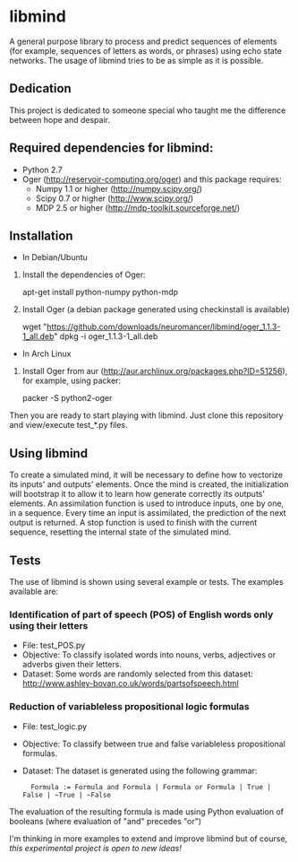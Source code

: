 libmind
=======

A general purpose library to process and predict sequences of elements (for example, sequences 
of letters as words, or phrases) using echo state networks. The usage of libmind tries to be as simple 
as it is possible.

## Dedication
This project is dedicated to someone special who taught me the difference between hope and 
despair.

## Required dependencies for libmind:

* Python 2.7
* Oger                           (http://reservoir-computing.org/oger) 
  and this package requires:
     - Numpy 1.1 or higher       (http://numpy.scipy.org/)   
     - Scipy 0.7 or higher       (http://www.scipy.org/)
     - MDP 2.5 or higher         (http://mdp-toolkit.sourceforge.net/)

## Installation

* In Debian/Ubuntu

1. Install the dependencies of Oger:


    apt-get install python-numpy python-mdp 


2. Install Oger (a debian package generated using checkinstall is available)


    wget "https://github.com/downloads/neuromancer/libmind/oger_1.1.3-1_all.deb"
    dpkg -i oger_1.1.3-1_all.deb


* In Arch Linux

1. Install Oger from aur (http://aur.archlinux.org/packages.php?ID=51256), for example, using packer:

    packer -S python2-oger


Then you are ready to start playing with libmind. Just clone this repository and view/execute 
test_*.py files.


## Using libmind

To create a simulated mind, it will be necessary to define how to vectorize its inputs' and outputs' elements. 
Once the mind is created, the initialization will bootstrap it to allow it to learn how generate
correctly its outputs' elements. An assimilation function is used to introduce inputs, one by one, in a 
sequence. Every time an input is assimilated, the prediction of the next output is returned. 
A stop function is used to finish with the current sequence, resetting the internal state of 
the simulated mind.

## Tests

The use of libmind is shown using several example or tests. The examples available are:

### Identification of part of speech (POS) of English words only using their letters

- File:      test_POS.py
- Objective: To classify isolated words into nouns, verbs, adjectives or adverbs given their letters.
- Dataset: Some words are randomly selected from this dataset: 
           http://www.ashley-bovan.co.uk/words/partsofspeech.html 
           

### Reduction of variableless propositional logic formulas

- File:      test_logic.py
- Objective: To classify between true and false variableless propositional formulas. 
- Dataset:   The dataset is generated using the following grammar:

        Formula := Formula and Formula | Formula or Formula | True | False | ~True | ~False

 The evaluation of the resulting formula is made using Python evaluation of booleans 
 (where evaluation of "and" precedes "or") 


I'm thinking in more examples to extend and improve libmind but of course, *this experimental project is 
open to new ideas!*

